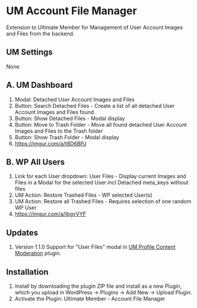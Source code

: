 # UM Account File Manager
Extension to Ultimate Member for Management of User Account Images and Files from the backend.

## UM Settings
None

## A. UM Dashboard
1. Modal: Detached User Account Images and Files
2. Button: Search Detached Files - Create a list of all detached User Account Images and Files found
3. Button: Show Detached Files - Modal display
4. Button: Move to Trash Folder - Move all found detached User Account Images and Files to the Trash folder
5. Button: Show Trash Folder - Modal display
6. https://imgur.com/a/t8D6BPJ

## B. WP All Users
1. Link for each User dropdown: User Files - Display current Images and Files in a Modal for the selected User incl Detached meta_keys without files
2. UM Action: Restore Trashed Files - WP selected User(s)
3. UM Action: Restore all Trashed Files - Requires selection of one random WP User
4. https://imgur.com/a/IbgvVYF

## Updates 
1. Version 1.1.0 Support for "User Files" modal in <a href="https://github.com/MissVeronica/um-profile-content-moderation">UM Profile Content Moderation</a> plugin.

## Installation
1. Install by downloading the plugin ZIP file and install as a new Plugin, which you upload in WordPress -> Plugins -> Add New -> Upload Plugin.
2. Activate the Plugin: Ultimate Member - Account File Manager
